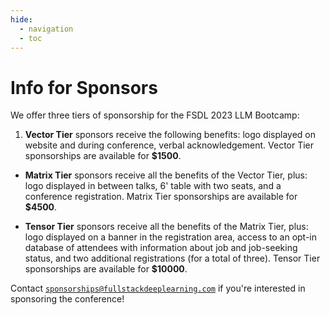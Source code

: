 ```yaml
---
hide:
  - navigation
  - toc
---
```


# Info for Sponsors

We offer three tiers of sponsorship for the FSDL 2023 LLM Bootcamp:

1. **Vector Tier** sponsors receive the following benefits: logo displayed on website and during conference, verbal acknowledgement. Vector Tier sponsorships are available for **$1500**.

- **Matrix Tier** sponsors receive all the benefits of the Vector Tier, plus: logo displayed in between talks, 6' table with two seats, and a conference registration. Matrix Tier sponsorships are available for **$4500**.

- **Tensor Tier** sponsors receive all the benefits of the Matrix Tier, plus: logo displayed on a banner in the registration area, access to an opt-in database of attendees with information about job and job-seeking status, and two additional registrations (for a total of three). Tensor Tier sponsorships are available for **$10000**.

Contact
[`sponsorships@fullstackdeeplearning.com`](mailto:sponsorships@fullstackdeeplearning.com)
if you're interested in sponsoring the conference!
